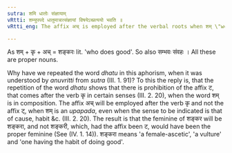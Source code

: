 ```yaml
---
sutra: शमि धातोः संज्ञायाम्
vRtti: शम्युपपदे धातुमात्रात्संज्ञायां विषयेऽच्प्रत्ययो भवति ॥
vRtti_eng: The affix अच् is employed after the verbal roots when शम् \"well\", is in composition, and the word to be formed denotes a name.

---
```

As शम् + कृ + अच्  = शङ्करः lit. 'who does good'. So also सम्भवः संवहः । All these are proper nouns.

Why have we repeated the word _dhatu_ in this aphorism, when it was understood by _anuvritti_ from _sutra_ (III. 1. 91)? To this the reply is, that the repetition of the word _dhatu_ shows that there is prohibition of the affix ट, that comes after the verb कृ in certain senses (III. 2. 20), when the word शम् is in composition. The affix अच् will be employed after the verb कृ and not the affix ट्, when शम् is an _upapada_, even when the sense to be indicated is that of cause, habit &c. (III. 2. 20). The result is that the feminine of शङ्कर will be शङ्करा, and not शङ्करी, which, had the affix been ट, would have been the proper feminine (See (IV. 1. 14)). शङ्करा means 'a female-ascetic', 'a vulture' and 'one having the habit of doing good'.  